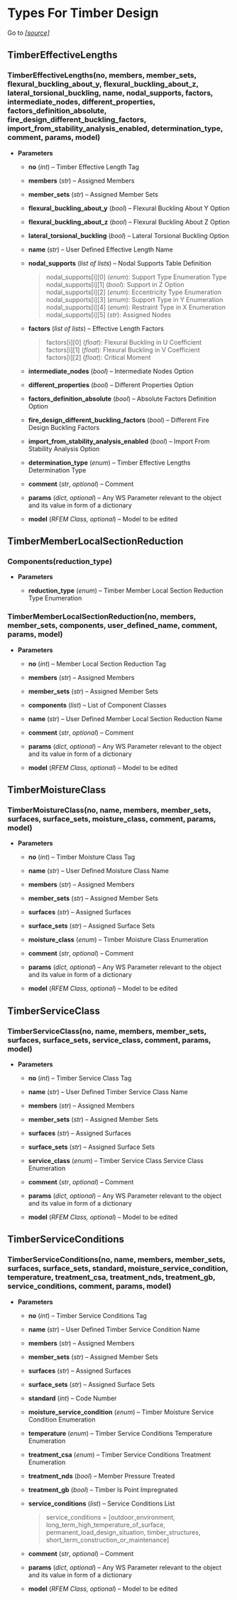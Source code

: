 # Types For Timber Design

Go to *[[source]](https://github.com/Dlubal-Software/RFEM_Python_Client/tree/main/RFEM/TypesForTimberDesign)*


## TimberEffectiveLengths


### TimberEffectiveLengths(no, members, member_sets, flexural_buckling_about_y, flexural_buckling_about_z, lateral_torsional_buckling, name, nodal_supports, factors, intermediate_nodes, different_properties, factors_definition_absolute, fire_design_different_buckling_factors, import_from_stability_analysis_enabled, determination_type, comment, params, model)

* **Parameters**

    
    * **no** (*int*) – Timber Effective Length Tag


    * **members** (*str*) – Assigned Members


    * **member_sets** (*str*) – Assigned Member Sets


    * **flexural_buckling_about_y** (*bool*) – Flexural Buckling About Y Option


    * **flexural_buckling_about_z** (*bool*) – Flexural Buckling About Z Option


    * **lateral_torsional_buckling** (*bool*) – Lateral Torsional Buckling Option


    * **name** (*str*) – User Defined Effective Length Name


    * **nodal_supports** (*list of lists*) – Nodal Supports Table Definition

        > nodal_supports[i][0] (*enum*): Support Type Enumeration Type    
        nodal_supports[i][1] (*bool*): Support in Z Option    
        nodal_supports[i][2] (*enum*): Eccentricity Type Enumeration    
        nodal_supports[i][3] (*enum*): Support Type in Y Enumeration    
        nodal_supports[i][4] (*enum*): Restraint Type in X Enumeration      
        nodal_supports[i][5] (*str*): Assigned Nodes     


    * **factors** (*list of lists*) – Effective Length Factors

        > factors[i][0] (*float*): Flexural Buckling in U Coefficient     
        factors[i][1] (*float*): Flexural Buckling in V Coefficient     
        factors[i][2] (*float*): Critical Moment     


    * **intermediate_nodes** (*bool*) – Intermediate Nodes Option


    * **different_properties** (*bool*) – Different Properties Option


    * **factors_definition_absolute** (*bool*) – Absolute Factors Definition Option


    * **fire_design_different_buckling_factors** (*bool*) – Different Fire Design Buckling Factors


    * **import_from_stability_analysis_enabled** (*bool*) – Import From Stability Analysis Option


    * **determination_type** (*enum*) – Timber Effective Lengths Determination Type


    * **comment** (*str*, *optional*) – Comment


    * **params** (*dict*, *optional*) – Any WS Parameter relevant to the object and its value in form of a dictionary


    * **model** (*RFEM Class, optional*) – Model to be edited



## TimberMemberLocalSectionReduction


### Components(reduction_type)

* **Parameters**

    
    * **reduction_type** (*enum*) – Timber Member Local Section Reduction Type Enumeration



### TimberMemberLocalSectionReduction(no, members, member_sets, components, user_defined_name, comment, params, model)

* **Parameters**

    
    * **no** (*int*) – Member Local Section Reduction Tag


    * **members** (*str*) – Assigned Members


    * **member_sets** (*str*) – Assigned Member Sets


    * **components** (*list*) – List of Component Classes


    * **name** (*str*) – User Defined Member Local Section Reduction Name


    * **comment** (*str*, *optional*) – Comment


    * **params** (*dict*, *optional*) – Any WS Parameter relevant to the object and its value in form of a dictionary


    * **model** (*RFEM Class, optional*) – Model to be edited


## TimberMoistureClass


### TimberMoistureClass(no, name, members, member_sets, surfaces, surface_sets, moisture_class, comment, params, model)

* **Parameters**

    
    * **no** (*int*) – Timber Moisture Class Tag


    * **name** (*str*) – User Defined Moisture Class Name


    * **members** (*str*) – Assigned Members


    * **member_sets** (*str*) – Assigned Member Sets


    * **surfaces** (*str*) – Assigned Surfaces


    * **surface_sets** (*str*) – Assigned Surface Sets


    * **moisture_class** (*enum*) – Timber Moisture Class Enumeration


    * **comment** (*str*, *optional*) – Comment


    * **params** (*dict*, *optional*) – Any WS Parameter relevant to the object and its value in form of a dictionary


    * **model** (*RFEM Class, optional*) – Model to be edited



## TimberServiceClass


### TimberServiceClass(no, name, members, member_sets, surfaces, surface_sets, service_class, comment, params, model)

* **Parameters**

    
    * **no** (*int*) – Timber Service Class Tag


    * **name** (*str*) – User Defined Timber Service Class Name


    * **members** (*str*) – Assigned Members


    * **member_sets** (*str*) – Assigned Member Sets


    * **surfaces** (*str*) – Assigned Surfaces


    * **surface_sets** (*str*) – Assigned Surface Sets


    * **service_class** (*enum*) – Timber Service Class Service Class Enumeration


    * **comment** (*str*, *optional*) – Comment


    * **params** (*dict*, *optional*) – Any WS Parameter relevant to the object and its value in form of a dictionary


    * **model** (*RFEM Class, optional*) – Model to be edited



## TimberServiceConditions


### TimberServiceConditions(no, name, members, member_sets, surfaces, surface_sets, standard, moisture_service_condition, temperature, treatment_csa, treatment_nds, treatment_gb, service_conditions, comment, params, model)

* **Parameters**

    
    * **no** (*int*) – Timber Service Conditions Tag


    * **name** (*str*) – User Defined Timber Service Condition Name


    * **members** (*str*) – Assigned Members


    * **member_sets** (*str*) – Assigned Member Sets


    * **surfaces** (*str*) – Assigned Surfaces


    * **surface_sets** (*str*) – Assigned Surface Sets

    
    * **standard** (*int*) – Code Number

    
    * **moisture_service_condition** (*enum*) – Timber Moisture Service Condition Enumeration

    
    * **temperature** (*enum*) – Timber Service Conditions Temperature Enumeration

    
    * **treatment_csa** (*enum*) – Timber Service Conditions Treatment Enumeration

    
    * **treatment_nds** (*bool*) – Member Pressure Treated

    
    * **treatment_gb** (*bool*) – Timber Is Point Impregnated

    
    * **service_conditions** (*list*) – Service Conditions List


        > service_conditions = [outdoor_environment, long_term_high_temperature_of_surface, permanent_load_design_situation, timber_structures, short_term_construction_or_maintenance]


    * **comment** (*str*, *optional*) – Comment


    * **params** (*dict*, *optional*) – Any WS Parameter relevant to the object and its value in form of a dictionary


    * **model** (*RFEM Class, optional*) – Model to be edited


